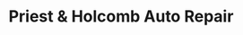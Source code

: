 ---
title: "Priest & Holcomb Auto Repair"
url: /dallas/priest-und-holcomb-auto-repair/
shop: Autowerkstatt
---